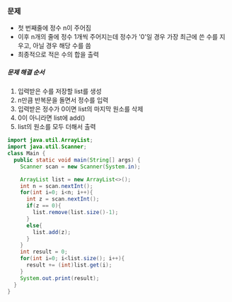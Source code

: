 ### 문제
* 첫 번째줄에 정수 n이 주어짐
* 이후 n개의 줄에 정수 1개씩 주어지는데 정수가 '0'일 경우 가장 최근에 쓴 수를 지우고, 아닐 경우 해당 수를 씀
* 최종적으로 적은 수의 합을 출력

##### 문제 해결 순서
1. 입력받은 수를 저장할 list를 생성
2. n만큼 반복문을 돌면서 정수를 입력
3. 입력받은 정수가 0이면 list의 마지막 원소를 삭제
4. 0이 아니라면 list에 add()
5. list의 원소를 모두 더해서 출력

```java
import java.util.ArrayList;
import java.util.Scanner;
class Main {
  public static void main(String[] args) {
    Scanner scan = new Scanner(System.in);

    ArrayList list = new ArrayList<>();
    int n = scan.nextInt();
    for(int i=0; i<n; i++){
      int z = scan.nextInt();
      if(z == 0){
        list.remove(list.size()-1);
      }
      else{
        list.add(z);
      }
    }
    int result = 0;
    for(int i=0; i<list.size(); i++){
      result += (int)list.get(i);
    }
    System.out.print(result);
  }
}
```
